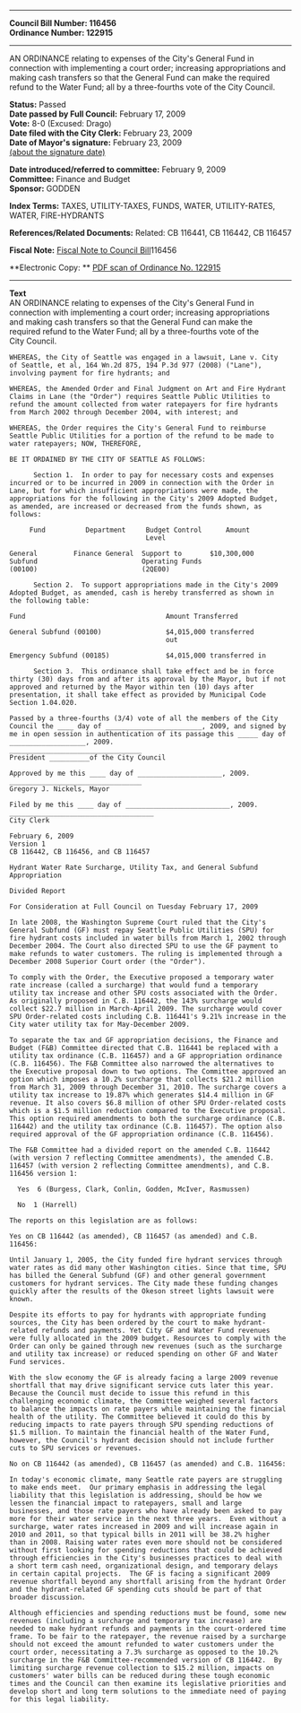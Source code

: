 * * * * *  
  
**Council Bill Number: [](#h0)[](#h2)116456**   
**Ordinance Number: 122915**  
  
* * * * *  
  
AN ORDINANCE relating to expenses of the City's General Fund in connection with implementing a court order; increasing appropriations and making cash transfers so that the General Fund can make the required refund to the Water Fund; all by a three-fourths vote of the City Council.  
  
**Status:** Passed   
**Date passed by Full Council:** February 17, 2009   
**Vote:** 8-0 (Excused: Drago)   
**Date filed with the City Clerk:** February 23, 2009   
**Date of Mayor's signature:** February 23, 2009   
[(about the signature date)](/~public/approvaldate.htm)   
  
  
**Date introduced/referred to committee:** February 9, 2009   
**Committee:** Finance and Budget   
**Sponsor:** GODDEN   
  
**Index Terms:** TAXES, UTILITY-TAXES, FUNDS, WATER, UTILITY-RATES, WATER, FIRE-HYDRANTS  
  
**References/Related Documents:** Related: CB 116441, CB 116442, CB 116457  
  
**Fiscal Note:** [Fiscal Note to Council Bill](http://clerk.seattle.gov/~public/fnote/116456.htm)[](#h1)[](#h3)116456  
  
**Electronic Copy: ** [PDF scan of Ordinance No. 122915](/~archives/Ordinances/Ord_122915.pdf)  
  
* * * * *  
  
**Text**  
    AN ORDINANCE relating to expenses of the City's General Fund in  
    connection with implementing a court order; increasing appropriations  
    and making cash transfers so that the General Fund can make the  
    required refund to the Water Fund; all by a three-fourths vote of the  
    City Council.  
  
    WHEREAS, the City of Seattle was engaged in a lawsuit, Lane v. City  
    of Seattle, et al, 164 Wn.2d 875, 194 P.3d 977 (2008) ("Lane"),  
    involving payment for fire hydrants; and  
  
    WHEREAS, the Amended Order and Final Judgment on Art and Fire Hydrant  
    Claims in Lane (the "Order") requires Seattle Public Utilities to  
    refund the amount collected from water ratepayers for fire hydrants  
    from March 2002 through December 2004, with interest; and  
  
    WHEREAS, the Order requires the City's General Fund to reimburse  
    Seattle Public Utilities for a portion of the refund to be made to  
    water ratepayers; NOW, THEREFORE,  
  
    BE IT ORDAINED BY THE CITY OF SEATTLE AS FOLLOWS:  
  
          Section 1.  In order to pay for necessary costs and expenses  
    incurred or to be incurred in 2009 in connection with the Order in  
    Lane, but for which insufficient appropriations were made, the  
    appropriations for the following in the City's 2009 Adopted Budget,  
    as amended, are increased or decreased from the funds shown, as  
    follows:  
  
         Fund          Department     Budget Control      Amount  
                                      Level  
  
    General         Finance General  Support to       $10,300,000  
    Subfund                          Operating Funds  
    (00100)                          (2QE00)  
  
          Section 2.  To support appropriations made in the City's 2009  
    Adopted Budget, as amended, cash is hereby transferred as shown in  
    the following table:  
  
    Fund                                   Amount Transferred  
  
    General Subfund (00100)                $4,015,000 transferred  
                                           out  
  
    Emergency Subfund (00185)              $4,015,000 transferred in  
  
          Section 3.  This ordinance shall take effect and be in force  
    thirty (30) days from and after its approval by the Mayor, but if not  
    approved and returned by the Mayor within ten (10) days after  
    presentation, it shall take effect as provided by Municipal Code  
    Section 1.04.020.  
  
    Passed by a three-fourths (3/4) vote of all the members of the City  
    Council the ____ day of ________________________, 2009, and signed by  
    me in open session in authentication of its passage this _____ day of  
    ___________________, 2009.  
    _________________________________  
    President __________of the City Council  
  
    Approved by me this ____ day of _____________________, 2009.  
    _________________________________  
    Gregory J. Nickels, Mayor  
  
    Filed by me this ____ day of __________________________, 2009.  
    ____________________________________  
    City Clerk  
  
    February 6, 2009  
    Version 1  
    CB 116442, CB 116456, and CB 116457  
  
    Hydrant Water Rate Surcharge, Utility Tax, and General Subfund  
    Appropriation  
  
    Divided Report  
  
    For Consideration at Full Council on Tuesday February 17, 2009  
  
    In late 2008, the Washington Supreme Court ruled that the City's  
    General Subfund (GF) must repay Seattle Public Utilities (SPU) for  
    fire hydrant costs included in water bills from March 1, 2002 through  
    December 2004. The Court also directed SPU to use the GF payment to  
    make refunds to water customers. The ruling is implemented through a  
    December 2008 Superior Court order (the "Order").  
  
    To comply with the Order, the Executive proposed a temporary water  
    rate increase (called a surcharge) that would fund a temporary  
    utility tax increase and other SPU costs associated with the Order.  
    As originally proposed in C.B. 116442, the 143% surcharge would  
    collect $22.7 million in March-April 2009. The surcharge would cover  
    SPU Order-related costs including C.B. 116441's 9.21% increase in the  
    City water utility tax for May-December 2009.  
  
    To separate the tax and GF appropriation decisions, the Finance and  
    Budget (F&B) Committee directed that C.B. 116441 be replaced with a  
    utility tax ordinance (C.B. 116457) and a GF appropriation ordinance  
    (C.B. 116456). The F&B Committee also narrowed the alternatives to  
    the Executive proposal down to two options. The Committee approved an  
    option which imposes a 10.2% surcharge that collects $21.2 million  
    from March 31, 2009 through December 31, 2010. The surcharge covers a  
    utility tax increase to 19.87% which generates $14.4 million in GF  
    revenue. It also covers $6.8 million of other SPU Order-related costs  
    which is a $1.5 million reduction compared to the Executive proposal.  
    This option required amendments to both the surcharge ordinance (C.B.  
    116442) and the utility tax ordinance (C.B. 116457). The option also  
    required approval of the GF appropriation ordinance (C.B. 116456).  
  
    The F&B Committee had a divided report on the amended C.B. 116442  
    (with version 7 reflecting Committee amendments), the amended C.B.  
    116457 (with version 2 reflecting Committee amendments), and C.B.  
    116456 version 1:  
  
      Yes  6 (Burgess, Clark, Conlin, Godden, McIver, Rasmussen)  
  
      No  1 (Harrell)  
  
    The reports on this legislation are as follows:  
  
    Yes on CB 116442 (as amended), CB 116457 (as amended) and C.B.  
    116456:  
  
    Until January 1, 2005, the City funded fire hydrant services through  
    water rates as did many other Washington cities. Since that time, SPU  
    has billed the General Subfund (GF) and other general government  
    customers for hydrant services. The City made these funding changes  
    quickly after the results of the Okeson street lights lawsuit were  
    known.  
  
    Despite its efforts to pay for hydrants with appropriate funding  
    sources, the City has been ordered by the court to make hydrant-  
    related refunds and payments. Yet City GF and Water Fund revenues  
    were fully allocated in the 2009 budget. Resources to comply with the  
    Order can only be gained through new revenues (such as the surcharge  
    and utility tax increase) or reduced spending on other GF and Water  
    Fund services.  
  
    With the slow economy the GF is already facing a large 2009 revenue  
    shortfall that may drive significant service cuts later this year.  
    Because the Council must decide to issue this refund in this  
    challenging economic climate, the Committee weighed several factors  
    to balance the impacts on rate payers while maintaining the financial  
    health of the utility. The Committee believed it could do this by  
    reducing impacts to rate payers through SPU spending reductions of  
    $1.5 million. To maintain the financial health of the Water Fund,  
    however, the Council's hydrant decision should not include further  
    cuts to SPU services or revenues.  
  
    No on CB 116442 (as amended), CB 116457 (as amended) and C.B. 116456:  
  
    In today's economic climate, many Seattle rate payers are struggling  
    to make ends meet.  Our primary emphasis in addressing the legal  
    liability that this legislation is addressing, should be how we  
    lessen the financial impact to ratepayers, small and large  
    businesses, and those rate payers who have already been asked to pay  
    more for their water service in the next three years.  Even without a  
    surcharge, water rates increased in 2009 and will increase again in  
    2010 and 2011, so that typical bills in 2011 will be 38.2% higher  
    than in 2008. Raising water rates even more should not be considered  
    without first looking for spending reductions that could be achieved  
    through efficiencies in the City's businesses practices to deal with  
    a short term cash need, organizational design, and temporary delays  
    in certain capital projects.  The GF is facing a significant 2009  
    revenue shortfall beyond any shortfall arising from the hydrant Order  
    and the hydrant-related GF spending cuts should be part of that  
    broader discussion.  
  
    Although efficiencies and spending reductions must be found, some new  
    revenues (including a surcharge and temporary tax increase) are  
    needed to make hydrant refunds and payments in the court-ordered time  
    frame. To be fair to the ratepayer, the revenue raised by a surcharge  
    should not exceed the amount refunded to water customers under the  
    court order, necessitating a 7.3% surcharge as opposed to the 10.2%  
    surcharge in the F&B Committee-recommended version of CB 116442.  By  
    limiting surcharge revenue collection to $15.2 million, impacts on  
    customers' water bills can be reduced during these tough economic  
    times and the Council can then examine its legislative priorities and  
    develop short and long term solutions to the immediate need of paying  
    for this legal liability.  
